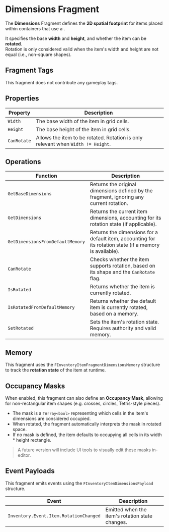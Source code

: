 # Dimensions Fragment
<primary-label ref="inventory"/>

The **Dimensions** Fragment defines the **2D spatial footprint** for items placed within containers that use a [](inv_layout_spatial.md).

It specifies the base **width** and **height**, and whether the item can be **rotated**.  
Rotation is only considered valid when the item's width and height are not equal (i.e., non-square shapes).

## Fragment Tags
This fragment does not contribute any gameplay tags.

## Properties

| Property    | Description                                                                      |
|-------------|----------------------------------------------------------------------------------|
| `Width`     | The base width of the item in grid cells.                                        |
| `Height`    | The base height of the item in grid cells.                                       |
| `CanRotate` | Allows the item to be rotated. Rotation is only relevant when `Width != Height`. |

## Operations

| Function                         | Description                                                                                              |
|----------------------------------|----------------------------------------------------------------------------------------------------------|
| `GetBaseDimensions`              | Returns the original dimensions defined by the fragment, ignoring any current rotation.                  |
| `GetDimensions`                  | Returns the current item dimensions, accounting for its rotation state (if applicable).                  |
| `GetDimensionsFromDefaultMemory` | Returns the dimensions for a default item, accounting for its rotation state (if a memory is available). |
| `CanRotate`                      | Checks whether the item supports rotation, based on its shape and the `CanRotate` flag.                  |
| `IsRotated`                      | Returns whether the item is currently rotated.                                                           |
| `IsRotatedFromDefaultMemory`     | Returns whether the default item is currently rotated, based on a memory.                                |
| `SetRotated`                     | Sets the item's rotation state. Requires authority and valid memory.                                     |

## Memory
This fragment uses the `FInventoryItemFragmentDimensionsMemory` structure to track the **rotation state** of the item at runtime.

## Occupancy Masks
When enabled, this fragment can also define an **Occupancy Mask**, allowing for non-rectangular item shapes (e.g. crosses, circles, Tetris-style pieces).

- The mask is a `TArray<bool>` representing which cells in the item's dimensions are considered occupied.
- When rotated, the fragment automatically interprets the mask in rotated space.
- If no mask is defined, the item defaults to occupying all cells in its width * height rectangle.

> A future version will include UI tools to visually edit these masks in-editor.

## Event Payloads
This fragment emits events using the `FInventoryItemDimensionsPayload` structure.

| Event                                  | Description                                        |
|----------------------------------------|----------------------------------------------------|
| `Inventory.Event.Item.RotationChanged` | Emitted when the item's rotation state changes.    |
